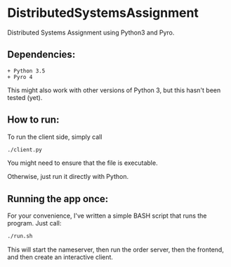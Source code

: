 # DistributedSystemsAssignment
Distributed Systems Assignment using Python3 and Pyro.

## Dependencies:
    + Python 3.5
    + Pyro 4

This might also work with other versions of Python 3, but this hasn't been tested (yet).

## How to run:
To run the client side, simply call

```bash
./client.py
```

You might need to ensure that the file is executable.

Otherwise, just run it directly with Python.

## Running the app once:
For your convenience, I've written a simple BASH script that runs the program. Just call:

```bash
./run.sh 
```

This will start the nameserver, then run the order server, then the frontend, and then create an interactive client.